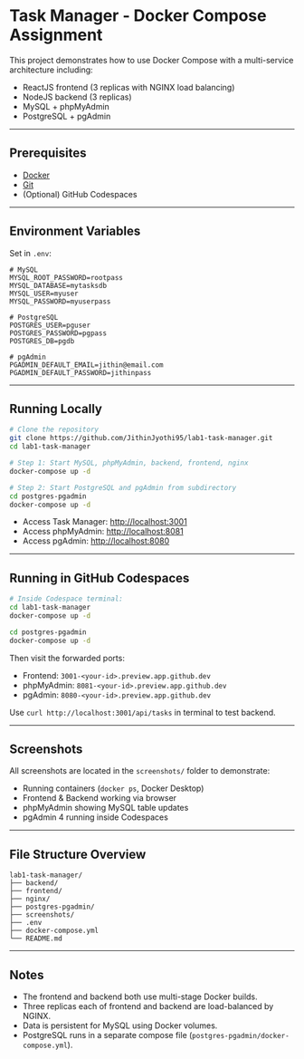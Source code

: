 # Task Manager - Docker Compose Assignment

This project demonstrates how to use Docker Compose with a multi-service architecture including:
- ReactJS frontend (3 replicas with NGINX load balancing)
- NodeJS backend (3 replicas)
- MySQL + phpMyAdmin
- PostgreSQL + pgAdmin

---

## Prerequisites
- [Docker](https://www.docker.com/products/docker-desktop/)
- [Git](https://git-scm.com/)
- (Optional) GitHub Codespaces

---

## Environment Variables

Set in `.env`:

```
# MySQL
MYSQL_ROOT_PASSWORD=rootpass
MYSQL_DATABASE=mytasksdb
MYSQL_USER=myuser
MYSQL_PASSWORD=myuserpass

# PostgreSQL
POSTGRES_USER=pguser
POSTGRES_PASSWORD=pgpass
POSTGRES_DB=pgdb

# pgAdmin
PGADMIN_DEFAULT_EMAIL=jithin@email.com
PGADMIN_DEFAULT_PASSWORD=jithinpass
```

---

## Running Locally

```bash
# Clone the repository
git clone https://github.com/JithinJyothi95/lab1-task-manager.git
cd lab1-task-manager

# Step 1: Start MySQL, phpMyAdmin, backend, frontend, nginx
docker-compose up -d

# Step 2: Start PostgreSQL and pgAdmin from subdirectory
cd postgres-pgadmin
docker-compose up -d
```

- Access Task Manager: [http://localhost:3001](http://localhost:3001)
- Access phpMyAdmin: [http://localhost:8081](http://localhost:8081)
- Access pgAdmin: [http://localhost:8080](http://localhost:8080)

---

## Running in GitHub Codespaces

```bash
# Inside Codespace terminal:
cd lab1-task-manager
docker-compose up -d

cd postgres-pgadmin
docker-compose up -d
```

Then visit the forwarded ports:
- Frontend: `3001-<your-id>.preview.app.github.dev`
- phpMyAdmin: `8081-<your-id>.preview.app.github.dev`
- pgAdmin: `8080-<your-id>.preview.app.github.dev`

Use `curl http://localhost:3001/api/tasks` in terminal to test backend.

---

## Screenshots

All screenshots are located in the `screenshots/` folder to demonstrate:
- Running containers (`docker ps`, Docker Desktop)
- Frontend & Backend working via browser
- phpMyAdmin showing MySQL table updates
- pgAdmin 4 running inside Codespaces

---

## File Structure Overview

```
lab1-task-manager/
├── backend/
├── frontend/
├── nginx/
├── postgres-pgadmin/
├── screenshots/
├── .env
├── docker-compose.yml
└── README.md
```

---

## Notes
- The frontend and backend both use multi-stage Docker builds.
- Three replicas each of frontend and backend are load-balanced by NGINX.
- Data is persistent for MySQL using Docker volumes.
- PostgreSQL runs in a separate compose file (`postgres-pgadmin/docker-compose.yml`).
